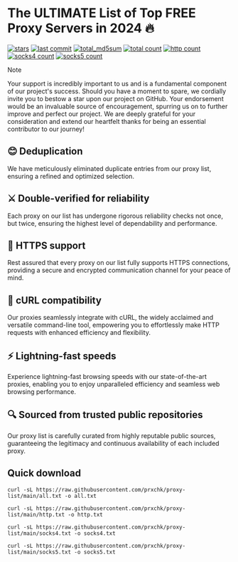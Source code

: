 # The ULTIMATE List of Top FREE Proxy Servers in 2024 🔥

[![stars](https://img.shields.io/github/stars/prxchk/proxy-list?cacheSeconds=600&style=social)](https://github.com/prxchk/proxy-list/stargazers)
[![last commit](https://img.shields.io/github/last-commit/prxchk/proxy-list/main?cacheSeconds=600)](https://github.com/prxchk/proxy-list/commit/main)
[![total_md5sum](https://img.shields.io/badge/md5sum-6b2b86c345d2cc69b0d9b5e5d0106554-red)](https://raw.githubusercontent.com/prxchk/proxy-list/main/MD5SUM)
[![total count](https://img.shields.io/badge/total-100-blue)](https://raw.githubusercontent.com/prxchk/proxy-list/main/all.txt)
[![http count](https://img.shields.io/badge/http-56-blue)](https://raw.githubusercontent.com/prxchk/proxy-list/main/http.txt)
[![socks4 count](https://img.shields.io/badge/socks4-33-blue)](https://raw.githubusercontent.com/prxchk/proxy-list/main/socks4.txt)
[![socks5 count](https://img.shields.io/badge/socks5-11-blue)](https://raw.githubusercontent.com/prxchk/proxy-list/main/socks5.txt)

> [!NOTE]
> Your support is incredibly important to us and is a fundamental component of our project's success. Should you have a moment to spare, we cordially invite you to bestow a star upon our project on GitHub. Your endorsement would be an invaluable source of encouragement, spurring us on to further improve and perfect our project. We are deeply grateful for your consideration and extend our heartfelt thanks for being an essential contributor to our journey!

## 😊 Deduplication

We have meticulously eliminated duplicate entries from our proxy list, ensuring a refined and optimized selection.

## ⚔️ Double-verified for reliability

Each proxy on our list has undergone rigorous reliability checks not once, but twice, ensuring the highest level of
dependability and performance.

## 🔐 HTTPS support

Rest assured that every proxy on our list fully supports HTTPS connections, providing a secure and encrypted
communication channel for your peace of mind.

## 🔗 cURL compatibility

Our proxies seamlessly integrate with cURL, the widely acclaimed and versatile command-line tool, empowering you to
effortlessly make HTTP requests with enhanced efficiency and flexibility.

## ⚡ Lightning-fast speeds

Experience lightning-fast browsing speeds with our state-of-the-art proxies, enabling you to enjoy unparalleled
efficiency and seamless web browsing performance.

## 🔍 Sourced from trusted public repositories

Our proxy list is carefully curated from highly reputable public sources, guaranteeing the legitimacy and continuous
availability of each included proxy.

## Quick download

```console
curl -sL https://raw.githubusercontent.com/prxchk/proxy-list/main/all.txt -o all.txt
```

```console
curl -sL https://raw.githubusercontent.com/prxchk/proxy-list/main/http.txt -o http.txt
```

```console
curl -sL https://raw.githubusercontent.com/prxchk/proxy-list/main/socks4.txt -o socks4.txt
```

```console
curl -sL https://raw.githubusercontent.com/prxchk/proxy-list/main/socks5.txt -o socks5.txt
```
